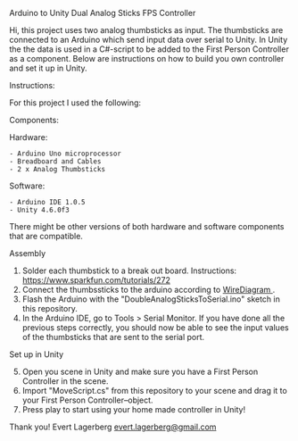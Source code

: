 Arduino to Unity Dual Analog Sticks FPS Controller

Hi, this project uses two analog thumbsticks as input. The thumbsticks are connected to an Arduino
which send input data over serial to Unity. In Unity the the data is used in a C#-script to be added
to the First Person Controller as a component.  Below are instructions on how to build you own 
controller and set it up in Unity.

Instructions:

For this project I used the following:

Components:

  Hardware:
  
    - Arduino Uno microprocessor
    - Breadboard and Cables
    - 2 x Analog Thumbsticks
  
  Software:
  
    - Arduino IDE 1.0.5
    - Unity 4.6.0f3

  There might be other versions of both hardware and software components that are compatible.

Assembly

  1. Solder each thumbstick to a break out board. Instructions: https://www.sparkfun.com/tutorials/272
  2. Connect the thumbssticks to the arduino according to [ WireDiagram ](WiringDiagram.png).
  3. Flash the Arduino with the "DoubleAnalogSticksToSerial.ino" sketch in this repository.
  4. In the Arduino IDE, go to Tools > Serial Monitor. If you have done all the previous steps correctly, 
  you should now be able to see the input values of the thumbsticks that are sent to the serial port.
  
Set up in Unity

  5. Open you scene in Unity and make sure you have a First Person Controller in the scene. 
  6. Import "MoveScript.cs" from this repository to your scene and drag it to your First Person Controller–object. 
  7. Press play to start using your home made controller in Unity!

Thank you!
Evert Lagerberg
evert.lagerberg@gmail.com
